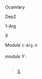 Ocamlary

Dep2

1-Arg

X

Module `1-Arg.X`

<a id="module-Y"></a>

###### module Y :

> [S](Ocamlary.Dep2.argument-1-Arg.md#module-type-S)
